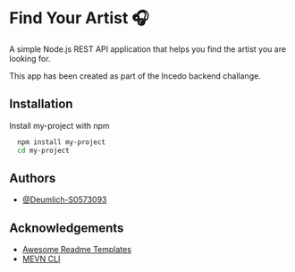 
# Find Your Artist 🎧

A simple Node.js REST API application that helps you find the artist you are looking for.

This app has been created as part of the Incedo backend challange.

## Installation

Install my-project with npm

```bash
  npm install my-project
  cd my-project
```
    
## Authors

- [@Deumlich-S0573093](https://www.github.com/Deumlich-S0573093)


## Acknowledgements

 - [Awesome Readme Templates](https://awesomeopensource.com/project/elangosundar/awesome-README-templates)
 - [MEVN CLI](https://mevn.madlabs.xyz)

